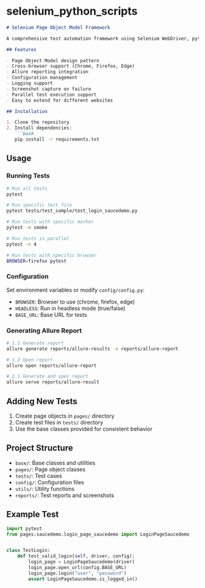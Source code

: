 # selenium_python_scripts

```markdown
# Selenium Page Object Model Framework

A comprehensive test automation framework using Selenium WebDriver, pytest, and Allure reporting.

## Features

- Page Object Model design pattern
- Cross-browser support (Chrome, Firefox, Edge)
- Allure reporting integration
- Configuration management
- Logging support
- Screenshot capture on failure
- Parallel test execution support
- Easy to extend for different websites

## Installation

1. Clone the repository
2. Install dependencies:
   ```bash
   pip install -r requirements.txt
   ```

## Usage

### Running Tests

```bash
# Run all tests
pytest

# Run specific test file
pytest tests/test_sample/test_login_saucedemo.py

# Run tests with specific marker
pytest -m smoke

# Run tests in parallel
pytest -n 4

# Run tests with specific browser
BROWSER=firefox pytest
```

### Configuration

Set environment variables or modify `config/config.py`:

- `BROWSER`: Browser to use (chrome, firefox, edge)
- `HEADLESS`: Run in headless mode (true/false)
- `BASE_URL`: Base URL for tests

### Generating Allure Report

```bash
# 1.1 Generate report
allure generate reports/allure-results -o reports/allure-report

# 1.2 Open report
allure open reports/allure-report

# 2.1 Generate and open report
allure serve reports/allure-result
```

## Adding New Tests

1. Create page objects in `pages/` directory
2. Create test files in `tests/` directory
3. Use the base classes provided for consistent behavior

## Project Structure

- `base/`: Base classes and utilities
- `pages/`: Page object classes
- `tests/`: Test cases
- `config/`: Configuration files
- `utils/`: Utility functions
- `reports/`: Test reports and screenshots

## Example Test

```python
import pytest
from pages.saucedemo.login_page_saucedemo import LoginPageSaucedemo


class TestLogin:
    def test_valid_login(self, driver, config):
        login_page = LoginPageSaucedemo(driver)
        login_page.open_url(config.BASE_URL)
        login_page.login("user", "password")
        assert LoginPageSaucedemo.is_logged_in()
```
```